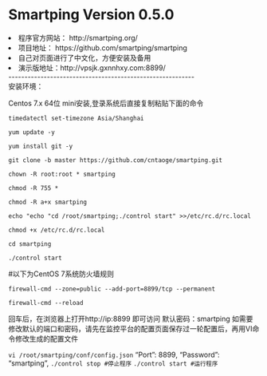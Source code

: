 # Smartping Version 0.5.0
<li>程序官方网站： http://smartping.org/</li>
<li>项目地址： https://github.com/smartping/smartping</li></li>
<li>自己对页面进行了中文化，方便安装及备用</li>
<li>演示版地址：http://vpsjk.gxnnhxy.com:8899/</li>
----------------------------------------------------------
<br>安装环境：</br>
<p>Centos 7.x 64位 mini安装,登录系统后直接复制粘贴下面的命令</p>
<code>timedatectl set-timezone Asia/Shanghai</code><code></code></p>
<code>yum update -y</code></p>
<code>yum install git -y</code></p>
<code>git clone -b master https://github.com/cntaoge/smartping.git</code></p>
<code>chown -R root:root * smartping</code></p>
<code>chmod -R 755 *</code></p>
<code>chmod -R a+x smartping</code></p>
<code>echo "echo "cd /root/smartping;./control start" >>/etc/rc.d/rc.local</code></p>
<code>chmod +x /etc/rc.d/rc.local</code></p>
<code>cd smartping</code></p>
<code>./control start</code></p>
#以下为CentOS 7系统防火墙规则
<p><code>firewall-cmd --zone=public --add-port=8899/tcp --permanent
<p>firewall-cmd --reload</code>
</p>
回车后，在浏览器上打开http://ip:8899 即可访问
默认密码：smartping
如需要修改默认的端口和密码，请先在监控平台的配置页面保存过一轮配置后，再用VI命令修改生成的配置文件
<p></p>
<code>vi /root/smartping/conf/config.json</code>
“Port”: 8899,
“Password”: “smartping”,
<code>./control stop #停止程序</code>
<code>./control start #运行程序</code>
